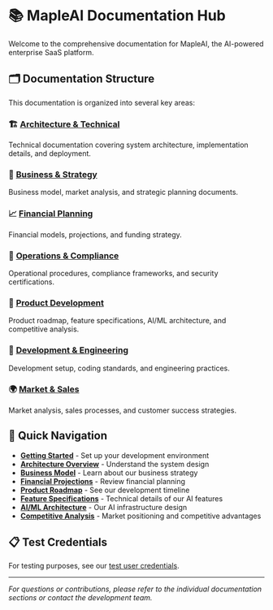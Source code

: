 # 📚 MapleAI Documentation Hub

Welcome to the comprehensive documentation for MapleAI, the AI-powered enterprise SaaS platform.

## 🗂️ Documentation Structure

This documentation is organized into several key areas:

### 🏗️ [Architecture & Technical](/docs/architecture/)
Technical documentation covering system architecture, implementation details, and deployment.

### 💼 [Business & Strategy](/docs/business/)
Business model, market analysis, and strategic planning documents.

### 📈 [Financial Planning](/docs/financial/)
Financial models, projections, and funding strategy.

### 🏢 [Operations & Compliance](/docs/operations/)
Operational procedures, compliance frameworks, and security certifications.

### 🎯 [Product Development](/docs/product/)
Product roadmap, feature specifications, AI/ML architecture, and competitive analysis.

### 🚀 [Development & Engineering](/docs/development/)
Development setup, coding standards, and engineering practices.

### 🌍 [Market & Sales](/docs/market/)
Market analysis, sales processes, and customer success strategies.

## 🚀 Quick Navigation

- **[Getting Started](/docs/development/setup.md)** - Set up your development environment
- **[Architecture Overview](/docs/architecture/system-architecture.md)** - Understand the system design
- **[Business Model](/docs/business/business-model.md)** - Learn about our business strategy
- **[Financial Projections](/docs/financial/conservative-model.md)** - Review financial planning
- **[Product Roadmap](/docs/product/product-roadmap.md)** - See our development timeline
- **[Feature Specifications](/docs/product/feature-specifications.md)** - Technical details of our AI features
- **[AI/ML Architecture](/docs/product/ai-ml-architecture.md)** - Our AI infrastructure design
- **[Competitive Analysis](/docs/product/competitive-analysis.md)** - Market positioning and competitive advantages

## 📋 Test Credentials

For testing purposes, see our [test user credentials](/docs/credentials.md).

---

*For questions or contributions, please refer to the individual documentation sections or contact the development team.* 